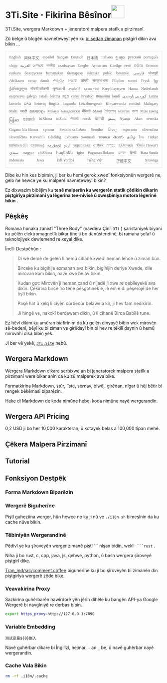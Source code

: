 <h1 style="justify-content:space-between">3Ti.Site ⋅ Fikirîna Bêsînor<img src="//i-01.eu.org/3Ti/logo.svg" style="user-select:none;margin-top:-1px;width:42px"></h1>

3Ti.Site, wergera Markdown + jeneratorê malpera statîk a pirzimanî.

Zû belge û blogên navneteweyî yên ku [bi sedan zimanan](https://github.com/i18n-site/node/blob/main/lang/src/index.js) piştgirî dikin ava bikin ...

<pre class="langli" style="display:flex;flex-wrap:wrap;background:transparent;border:1px solid #eee;font-size:12px;box-shadow:0 0 3px inset #eee;padding:12px 5px 4px 12px;justify-content:space-between;"><style>pre.langli i{font-weight:300;font-family:s;margin-right:7px;margin-bottom:8px;font-style:normal;color:#666;border-bottom:1px dashed #ccc;}</style><i>English</i><i> 简体中文 </i><i>español</i><i>français</i><i>Deutsch</i><i> 日本語 </i><i>italiano</i><i>한국어</i><i>русский</i><i>português</i><i>shqip</i><i>‫العربية‬</i><i>አማርኛ</i><i>অসমীয়া</i><i>azərbaycan</i><i>Eʋegbe</i><i>Aymar aru</i><i>Gaeilge</i><i>eesti</i><i>ଓଡ଼ିଆ</i><i>Oromoo</i><i>euskara</i><i>беларуская</i><i>bamanakan</i><i>български</i><i>íslenska</i><i>polski</i><i>bosanski</i><i>‫فارسی‬</i><i>भोजपुरी</i><i>Afrikaans</i><i>татар</i><i>dansk</i><i>‫ދިވެހިބަސް‬</i><i>ትግርኛ</i><i>डोगरी</i><i>संस्कृत भाषा</i><i>Filipino</i><i>suomi</i><i>Frysk</i><i>ខ្មែរ</i><i>ქართული</i><i>गोंयची कोंकणी</i><i>ગુજરાતી</i><i>avañe’ẽ</i><i>қазақ тілі</i><i>Kreyòl ayisyen</i><i>Hausa</i><i>Nederlands</i><i>кыргызча</i><i>galego</i><i>català</i><i>čeština</i><i>ಕನ್ನಡ</i><i>corsu</i><i>hrvatski</i><i>Runasimi</i><i>kurdî</i><i>‫کوردیی ناوەندی‬</i><i>Latina</i><i>latviešu</i><i>ລາວ</i><i>lietuvių</i><i>lingála</i><i>Luganda</i><i>Lëtzebuergesch</i><i>Kinyarwanda</i><i>română</i><i>Malagasy</i><i>Malti</i><i>मराठी</i><i>മലയാളം</i><i>Melayu</i><i>македонски</i><i>मैथिली</i><i>Māori</i><i>মৈতৈলোন্</i><i>монгол</i><i>বাংলা</i><i>Mizo ṭawng</i><i>မြန်မာ</i><i>𞄀𞄄𞄰𞄩𞄍𞄜𞄰</i><i>IsiXhosa</i><i>isiZulu</i><i>नेपाली</i><i>norsk</i><i>ਪੰਜਾਬੀ</i><i>‫پښتو‬</i><i>Nyanja</i><i>Akan</i><i>svenska</i><i>Gagana fa'a Sāmoa</i><i>српски</i><i>Sesotho sa Leboa</i><i>Sesotho</i><i>සිංහල</i><i>esperanto</i><i>slovenčina</i><i>slovenščina</i><i>Kiswahili</i><i>Gàidhlig</i><i>Cebuano</i><i>Soomaali</i><i>тоҷикӣ</i><i>తెలుగు</i><i>தமிழ்</i><i>ไทย</i><i>Türkçe</i><i>türkmen dili</i><i>Cymraeg</i><i>‫ئۇيغۇرچە‬</i><i>‫اردو‬</i><i>українська</i><i>o‘zbek</i><i>‫עברית‬</i><i>Ελληνικά</i><i>ʻŌlelo Hawaiʻi</i><i>‫سنڌي‬</i><i>magyar</i><i>chiShona</i><i>հայերեն</i><i>Igbo</i><i>Pagsasao Ilokano</i><i>‫ייִדיש‬</i><i>हिन्दी</i><i>Basa Sunda</i><i>Indonesia</i><i>Jawa</i><i>Èdè Yorùbá</i><i>Tiếng Việt</i><i> 正體中文 </i><i>Xitsonga</i></pre>

Dibe ku hin kes bipirsin, ji ber ku hemî gerok xwedî fonksiyonên wergerê ne, gelo ne hewce ye ku malperê navneteweyî bikin?

Ez dixwazim bibêjim ku **tenê malperên ku wergerên statîk çêdikin dikarin piştgirîya pirzimanî ya lêgerîna tev-nivîsê û xweşbîniya motora lêgerînê bikin** .

## Pêşkêş

Romana honaka zanistî &quot;Three Body&quot; (navdêra Çînî: `3Tǐ` ) şaristaniyek biyanî ku pêlên elektromagnetîk bikar tîne ji bo danûstendinê, bi ramana şefaf û teknolojiyek dewlemend re xeyal dike.

Încîl· Destpêbûn :

> Di wê demê de gelên li hemû cîhanê xwedî heman lehce û ziman bûn.
>
> Birceke ku bigihije ezmanan ava bikin, bigihijin deriye Xwede, dile mirovan kom bikin, nave xwe belav bikin.
>
> Xudan got: Mirovên ji heman çand û nijadê ji xwe re qebîleyekê ava dikin. Çêkirina bircê îro tenê pêşgotinek e, lê em ê di pêşerojê de her tiştî bikin.
>
> Paşê hat û xelq li ciyên cûrbecûr belawela kir, ji hev fam nedikirin.
>
> Ji hingê ve, nakokî berdewam dikin, û li cîhanê Birca Babîlê tune.

Ez hêvî dikim ku amûran biafirînim da ku gelên dinyayê bibin wek mirovên sê-bedenî, bêyî ku bi ziman ve girêdayî bin bi hev re têkilî daynin û hemû mirovahî dîsa bibin yek.

Ji ber vê yekê, [`3Ti.Site`](//3Ti.Site) hebû.

## Wergera Markdown

Wergera Markdown dikare serbixwe an bi jeneratorek malpera statîk a pirzimanî were bikar anîn da ku zû malperek ava bike.

Formatkirina Markdown, stûr, lîste, sernav, biwêj, girêdan, nîgar û hêj bêtir bi rengek bêkêmasî biparêzin.

Heke di Markdown de koda nimûne hebe, koda nimûne nayê wergerandin.

## Wergera API Pricing

0,2 USD ji bo her 10,000 karakteran, û kotayek belaş a 100,000 tîpan mehê.

## Çêkera Malpera Pirzimanî

## Tutorial

## Fonksiyon Destpêk

### Forma Markdown Biparêzin

### Wergerê Biguherîne

Piştî guheztina werger, hûn hewce ne ku ji nû ve `./i18n.sh` bimeşînin da ku cache nûve bikin.

### Têbiniyên Wergerandinê

Pêdivî ye ku şîroveyên werger zimanê piştî \``` nîşan bidin, wekî ` ```rust` .

Niha ji bo rust, c, cpp, java, js, qehwe, python, û bash wergera şîroveyê piştgirî dike.

[Tran_md/src/comment.coffee](https://github.com/i18n-site/node/blob/main/tran_md/src/comment.coffee) biguherîne ku ji bo şîroveyên bi zimanên din piştgirîya wergerê zêde bike.

### Veavakirina Proxy

Sazkirina guhêrbarên hawîrdorê yên jêrîn dihêle ku bangên API-ya Google Wergerê bi navgîniyê re derbas bibin.

```bash
export https_proxy=http://127.0.0.1:7890
```

### Variable Embedding

```
测试变量${0}嵌入
```

Navê guhêrbar dikare bi Îngilîzî, hejmar, `-` an `_` be, û navê guhêrbar nayê wergerandin.

### Cache Vala Bikin

```bash
rm -rf .i18n/.cache
```
